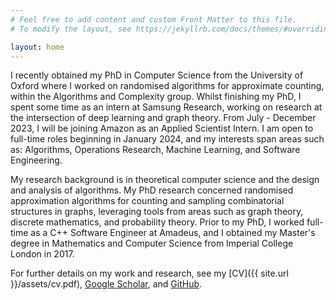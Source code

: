 ```yaml
---
# Feel free to add content and custom Front Matter to this file.
# To modify the layout, see https://jekyllrb.com/docs/themes/#overriding-theme-defaults

layout: home
---
```


I recently obtained my PhD in Computer Science from the University of Oxford where I worked on randomised algorithms for approximate counting, within the Algorithms and Complexity group. Whilst finishing my PhD, I spent some time as an intern at Samsung Research, working on research at the intersection of deep learning and graph theory. From July - December 2023, I will be joining Amazon as an Applied Scientist Intern. I am open to full-time roles beginning in January 2024, and my interests span areas such as: Algorithms, Operations Research, Machine Learning, and Software Engineering.

My research background is in theoretical computer science and the design and analysis of algorithms. My PhD research concerned randomised approximation algorithms for counting and sampling combinatorial structures in graphs, leveraging tools from areas such as graph theory, discrete mathematics, and probability theory. Prior to my PhD, I worked full-time as a C++ Software Engineer at Amadeus, and I obtained my Master's degree in Mathematics and Computer Science from Imperial College London in 2017.

For further details on my work and research, see my [CV]({{ site.url }}/assets/cv.pdf), [Google Scholar](https://scholar.google.com/citations?user=xhKj6rQAAAAJ), and [GitHub](https://github.com/j-iss).
